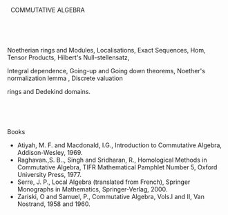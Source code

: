 ---
---
 
COMMUTATIVE ALGEBRA

 

   


  Noetherian rings and Modules, Localisations, Exact Sequences, Hom, Tensor
  Products, Hilbert's Null-stellensatz,


  Integral dependence, Going-up and Going down theorems, Noether's
  normalization lemma , Discrete valuation


  rings and Dedekind domains.


   


   


Books

* Atiyah, M. F. and Macdonald, I.G., Introduction to Commutative Algebra,
  Addison-Wesley, 1969.
* Raghavan.,S. B.., Singh and Sridharan, R., Homological Methods in Commutative
  Algebra, TIFR Mathematical Pamphlet Number 5, Oxford University Press, 1977.
* Serre, J. P., Local Algebra (translated from French), Springer Monographs in
  Mathematics, Springer-Verlag, 2000.
* Zariski, O and Samuel, P., Commutative Algebra, Vols.I and II, Van Nostrand,
  1958 and 1960.

